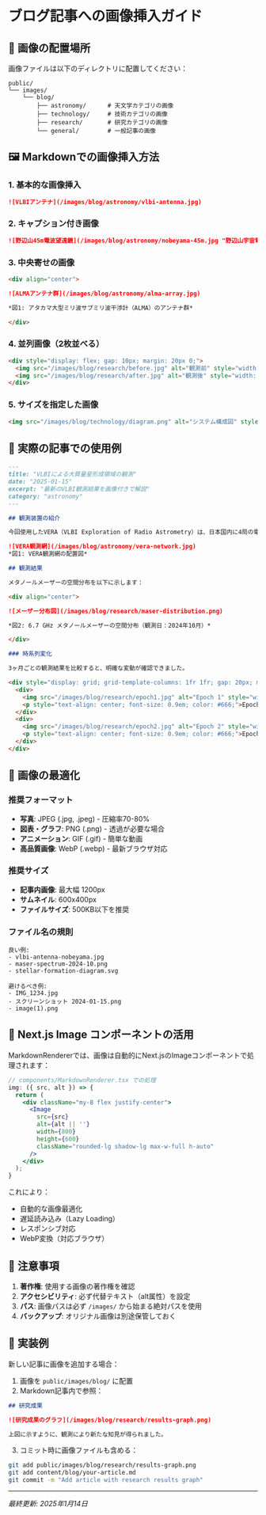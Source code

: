 # ブログ記事への画像挿入ガイド

## 📸 画像の配置場所

画像ファイルは以下のディレクトリに配置してください：

```
public/
└── images/
    └── blog/
        ├── astronomy/      # 天文学カテゴリの画像
        ├── technology/     # 技術カテゴリの画像
        ├── research/       # 研究カテゴリの画像
        └── general/        # 一般記事の画像
```

## 🖼️ Markdownでの画像挿入方法

### 1. 基本的な画像挿入

```markdown
![VLBIアンテナ](/images/blog/astronomy/vlbi-antenna.jpg)
```

### 2. キャプション付き画像

```markdown
![野辺山45m電波望遠鏡](/images/blog/astronomy/nobeyama-45m.jpg "野辺山宇宙電波観測所の45m電波望遠鏡")
```

### 3. 中央寄せの画像

```markdown
<div align="center">

![ALMAアンテナ群](/images/blog/astronomy/alma-array.jpg)

*図1: アタカマ大型ミリ波サブミリ波干渉計（ALMA）のアンテナ群*

</div>
```

### 4. 並列画像（2枚並べる）

```markdown
<div style="display: flex; gap: 10px; margin: 20px 0;">
  <img src="/images/blog/research/before.jpg" alt="観測前" style="width: 50%;" />
  <img src="/images/blog/research/after.jpg" alt="観測後" style="width: 50%;" />
</div>
```

### 5. サイズを指定した画像

```markdown
<img src="/images/blog/technology/diagram.png" alt="システム構成図" style="width: 100%; max-width: 600px; height: auto;" />
```

## 📝 実際の記事での使用例

```markdown
---
title: "VLBIによる大質量星形成領域の観測"
date: "2025-01-15"
excerpt: "最新のVLBI観測結果を画像付きで解説"
category: "astronomy"
---

## 観測装置の紹介

今回使用したVERA（VLBI Exploration of Radio Astrometry）は、日本国内に4局の電波望遠鏡を配置した観測網です。

![VERA観測網](/images/blog/astronomy/vera-network.jpg)
*図1: VERA観測網の配置図*

## 観測結果

メタノールメーザーの空間分布を以下に示します：

<div align="center">

![メーザー分布図](/images/blog/research/maser-distribution.png)

*図2: 6.7 GHz メタノールメーザーの空間分布（観測日：2024年10月）*

</div>

### 時系列変化

3ヶ月ごとの観測結果を比較すると、明確な変動が確認できました。

<div style="display: grid; grid-template-columns: 1fr 1fr; gap: 20px; margin: 20px 0;">
  <div>
    <img src="/images/blog/research/epoch1.jpg" alt="Epoch 1" style="width: 100%;" />
    <p style="text-align: center; font-size: 0.9em; color: #666;">Epoch 1 (2024年1月)</p>
  </div>
  <div>
    <img src="/images/blog/research/epoch2.jpg" alt="Epoch 2" style="width: 100%;" />
    <p style="text-align: center; font-size: 0.9em; color: #666;">Epoch 2 (2024年4月)</p>
  </div>
</div>
```

## 🎨 画像の最適化

### 推奨フォーマット
- **写真**: JPEG (.jpg, .jpeg) - 圧縮率70-80%
- **図表・グラフ**: PNG (.png) - 透過が必要な場合
- **アニメーション**: GIF (.gif) - 簡単な動画
- **高品質画像**: WebP (.webp) - 最新ブラウザ対応

### 推奨サイズ
- **記事内画像**: 最大幅 1200px
- **サムネイル**: 600x400px
- **ファイルサイズ**: 500KB以下を推奨

### ファイル名の規則
```
良い例:
- vlbi-antenna-nobeyama.jpg
- maser-spectrum-2024-10.png
- stellar-formation-diagram.svg

避けるべき例:
- IMG_1234.jpg
- スクリーンショット 2024-01-15.png
- image(1).png
```

## 🔧 Next.js Image コンポーネントの活用

MarkdownRendererでは、画像は自動的にNext.jsのImageコンポーネントで処理されます：

```jsx
// components/MarkdownRenderer.tsx での処理
img: ({ src, alt }) => {
  return (
    <div className="my-8 flex justify-center">
      <Image
        src={src}
        alt={alt || ''}
        width={800}
        height={600}
        className="rounded-lg shadow-lg max-w-full h-auto"
      />
    </div>
  );
}
```

これにより：
- 自動的な画像最適化
- 遅延読み込み（Lazy Loading）
- レスポンシブ対応
- WebP変換（対応ブラウザ）

## 📌 注意事項

1. **著作権**: 使用する画像の著作権を確認
2. **アクセシビリティ**: 必ず代替テキスト（alt属性）を設定
3. **パス**: 画像パスは必ず `/images/` から始まる絶対パスを使用
4. **バックアップ**: オリジナル画像は別途保管しておく

## 🚀 実装例

新しい記事に画像を追加する場合：

1. 画像を `public/images/blog/` に配置
2. Markdown記事内で参照：

```markdown
## 研究成果

![研究成果のグラフ](/images/blog/research/results-graph.png)

上図に示すように、観測により新たな知見が得られました。
```

3. コミット時に画像ファイルも含める：

```bash
git add public/images/blog/research/results-graph.png
git add content/blog/your-article.md
git commit -m "Add article with research results graph"
```

---

*最終更新: 2025年1月14日*